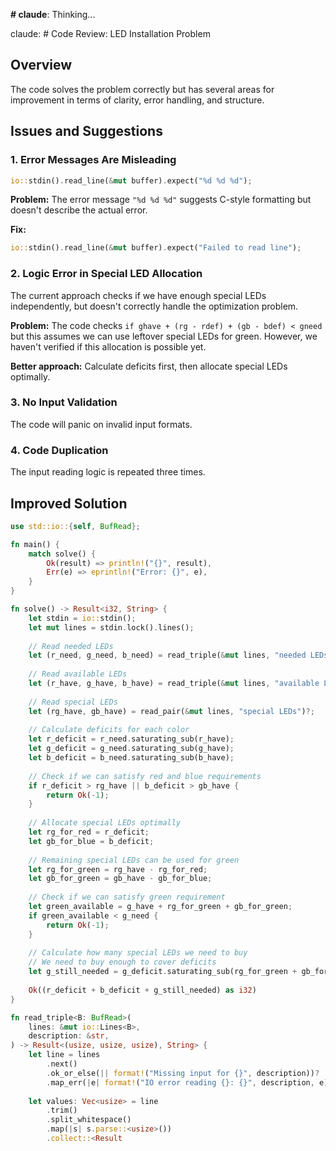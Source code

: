 **# claude**: Thinking...

claude: # Code Review: LED Installation Problem

## Overview
The code solves the problem correctly but has several areas for improvement in terms of clarity, error handling, and structure.

## Issues and Suggestions

### 1. **Error Messages Are Misleading**
```rust
io::stdin().read_line(&mut buffer).expect("%d %d %d");
```
**Problem:** The error message `"%d %d %d"` suggests C-style formatting but doesn't describe the actual error.

**Fix:**
```rust
io::stdin().read_line(&mut buffer).expect("Failed to read line");
```

### 2. **Logic Error in Special LED Allocation**
The current approach checks if we have enough special LEDs independently, but doesn't correctly handle the optimization problem.

**Problem:** The code checks `if ghave + (rg - rdef) + (gb - bdef) < gneed` but this assumes we can use leftover special LEDs for green. However, we haven't verified if this allocation is possible yet.

**Better approach:** Calculate deficits first, then allocate special LEDs optimally.

### 3. **No Input Validation**
The code will panic on invalid input formats.

### 4. **Code Duplication**
The input reading logic is repeated three times.

## Improved Solution

```rust
use std::io::{self, BufRead};

fn main() {
    match solve() {
        Ok(result) => println!("{}", result),
        Err(e) => eprintln!("Error: {}", e),
    }
}

fn solve() -> Result<i32, String> {
    let stdin = io::stdin();
    let mut lines = stdin.lock().lines();
    
    // Read needed LEDs
    let (r_need, g_need, b_need) = read_triple(&mut lines, "needed LEDs")?;
    
    // Read available LEDs
    let (r_have, g_have, b_have) = read_triple(&mut lines, "available LEDs")?;
    
    // Read special LEDs
    let (rg_have, gb_have) = read_pair(&mut lines, "special LEDs")?;
    
    // Calculate deficits for each color
    let r_deficit = r_need.saturating_sub(r_have);
    let g_deficit = g_need.saturating_sub(g_have);
    let b_deficit = b_need.saturating_sub(b_have);
    
    // Check if we can satisfy red and blue requirements
    if r_deficit > rg_have || b_deficit > gb_have {
        return Ok(-1);
    }
    
    // Allocate special LEDs optimally
    let rg_for_red = r_deficit;
    let gb_for_blue = b_deficit;
    
    // Remaining special LEDs can be used for green
    let rg_for_green = rg_have - rg_for_red;
    let gb_for_green = gb_have - gb_for_blue;
    
    // Check if we can satisfy green requirement
    let green_available = g_have + rg_for_green + gb_for_green;
    if green_available < g_need {
        return Ok(-1);
    }
    
    // Calculate how many special LEDs we need to buy
    // We need to buy enough to cover deficits
    let g_still_needed = g_deficit.saturating_sub(rg_for_green + gb_for_green);
    
    Ok((r_deficit + b_deficit + g_still_needed) as i32)
}

fn read_triple<B: BufRead>(
    lines: &mut io::Lines<B>,
    description: &str,
) -> Result<(usize, usize, usize), String> {
    let line = lines
        .next()
        .ok_or_else(|| format!("Missing input for {}", description))?
        .map_err(|e| format!("IO error reading {}: {}", description, e))?;
    
    let values: Vec<usize> = line
        .trim()
        .split_whitespace()
        .map(|s| s.parse::<usize>())
        .collect::<Result